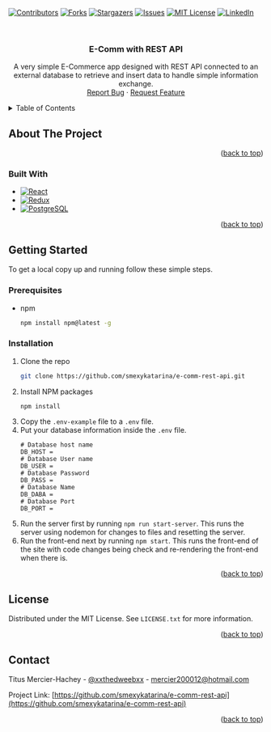 <a name="readme-top"></a>

<!-- PROJECT SHIELDS -->
[![Contributors][contributors-shield]][contributors-url]
[![Forks][forks-shield]][forks-url]
[![Stargazers][stars-shield]][stars-url]
[![Issues][issues-shield]][issues-url]
[![MIT License][license-shield]][license-url]
[![LinkedIn][linkedin-shield]][linkedin-url]

<!-- PROJECT LOGO -->
<br />
<div align="center">
<h3 align="center">E-Comm with REST API</h3>
  <p align="center">
    A very simple E-Commerce app designed with REST API connected to an external database to retrieve and insert data to handle simple information exchange.
    <br />
    <a href="https://github.com/smexykatarina/e-comm-rest-api/issues/new?labels=bug&template=bug-report---.md">Report Bug</a>
    ·
    <a href="https://github.com/smexykatarina/e-comm-rest-api/issues/new?labels=enhancement&template=feature-request---.md">Request Feature</a>
  </p>
</div>

<!-- TABLE OF CONTENTS -->
<details>
  <summary>Table of Contents</summary>
  <ol>
    <li>
      <a href="#about-the-project">About The Project</a>
      <ul>
        <li><a href="#built-with">Built With</a></li>
      </ul>
    </li>
    <li>
      <a href="#getting-started">Getting Started</a>
      <ul>
        <li><a href="#prerequisites">Prerequisites</a></li>
        <li><a href="#installation">Installation</a></li>
      </ul>
    </li>
    <li><a href="#usage">Usage</a></li>
    <li><a href="#roadmap">Roadmap</a></li>
    <li><a href="#contributing">Contributing</a></li>
    <li><a href="#license">License</a></li>
    <li><a href="#contact">Contact</a></li>
    <li><a href="#acknowledgments">Acknowledgments</a></li>
  </ol>
</details>



<!-- ABOUT THE PROJECT -->
## About The Project


<p align="right">(<a href="#readme-top">back to top</a>)</p>

### Built With

* [![React][React.js]][React-url]
* [![Redux][Redux]][Redux-url]
* [![PostgreSQL][Postgres]][Postgres-url]

<p align="right">(<a href="#readme-top">back to top</a>)</p>

<!-- GETTING STARTED -->
## Getting Started

To get a local copy up and running follow these simple steps.

### Prerequisites

* npm
  ```sh
  npm install npm@latest -g
  ```

### Installation

1. Clone the repo
   ```sh
   git clone https://github.com/smexykatarina/e-comm-rest-api.git
   ```
2. Install NPM packages
   ```sh
   npm install
   ```
3. Copy the `.env-example` file to a `.env` file.
4. Put your database information inside the `.env` file.
   ```
   # Database host name
   DB_HOST = 
   # Database User name
   DB_USER = 
   # Database Password
   DB_PASS = 
   # Database Name
   DB_DABA = 
   # Database Port
   DB_PORT = 
   ```
5. Run the server first by running `npm run start-server`. This runs the server using nodemon for changes to files and resetting the server.
6. Run the front-end next by running `npm start`. This runs the front-end of the site with code changes being check and re-rendering the front-end when there is.

<p align="right">(<a href="#readme-top">back to top</a>)</p>

<!-- LICENSE -->
## License

Distributed under the MIT License. See `LICENSE.txt` for more information.

<p align="right">(<a href="#readme-top">back to top</a>)</p>

<!-- CONTACT -->
## Contact

Titus Mercier-Hachey - [@xxthedweebxx](https://twitter.com/xxthedweebxx) - mercier200012@hotmail.com

Project Link: [https://github.com/smexykatarina/e-comm-rest-api](https://github.com/smexykatarina/e-comm-rest-api)

<p align="right">(<a href="#readme-top">back to top</a>)</p>

<!-- MARKDOWN LINKS & IMAGES -->
<!-- https://www.markdownguide.org/basic-syntax/#reference-style-links -->
[contributors-shield]: https://img.shields.io/github/contributors/smexykatarina/e-comm-rest-api.svg?style=for-the-badge
[contributors-url]: https://github.com/smexykatarina/e-comm-rest-api/graphs/contributors
[forks-shield]: https://img.shields.io/github/forks/smexykatarina/e-comm-rest-api.svg?style=for-the-badge
[forks-url]: https://github.com/smexykatarina/e-comm-rest-api/network/members
[stars-shield]: https://img.shields.io/github/stars/smexykatarina/e-comm-rest-api.svg?style=for-the-badge
[stars-url]: https://github.com/smexykatarina/e-comm-rest-api/stargazers
[issues-shield]: https://img.shields.io/github/issues/smexykatarina/e-comm-rest-api.svg?style=for-the-badge
[issues-url]: https://github.com/smexykatarina/e-comm-rest-api/issues
[license-shield]: https://img.shields.io/github/license/smexykatarina/e-comm-rest-api.svg?style=for-the-badge
[license-url]: https://github.com/smexykatarina/e-comm-rest-api/blob/master/LICENSE.txt
[linkedin-shield]: https://img.shields.io/badge/-LinkedIn-black.svg?style=for-the-badge&logo=linkedin&colorB=555
[linkedin-url]: https://linkedin.com/in/https://www.linkedin.com/in/titus-mercier-hachey-3482a029b/
[product-screenshot]: images/screenshot.png
[React.js]: https://img.shields.io/badge/React-222222?style=for-the-badge&logo=react&logoColor=61DAFB
[React-url]: https://reactjs.org/
[Redux]: https://img.shields.io/badge/Redux-222222?style=for-the-badge&logo=redux&logoColor=764ABC
[Redux-URL]: https://redux.js.org
[Postgres]: https://img.shields.io/badge/Postgres-222222?style=for-the-badge&logo=postgresql&logoColor=4169E1
[Postgres-URL]: https://www.postgresql.org

